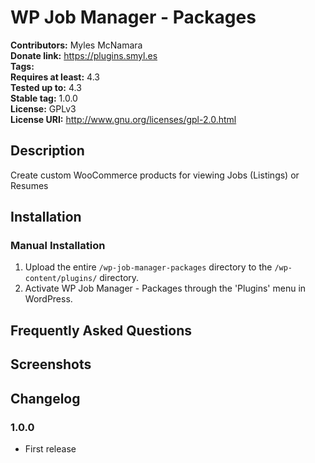 # WP Job Manager - Packages #
**Contributors:**      Myles McNamara  
**Donate link:**       https://plugins.smyl.es  
**Tags:**  
**Requires at least:** 4.3  
**Tested up to:**      4.3  
**Stable tag:**        1.0.0  
**License:**           GPLv3  
**License URI:**       http://www.gnu.org/licenses/gpl-2.0.html  

## Description ##

Create custom WooCommerce products for viewing Jobs (Listings) or Resumes

## Installation ##

### Manual Installation ###

1. Upload the entire `/wp-job-manager-packages` directory to the `/wp-content/plugins/` directory.
2. Activate WP Job Manager - Packages through the 'Plugins' menu in WordPress.

## Frequently Asked Questions ##


## Screenshots ##


## Changelog ##

### 1.0.0 ###
* First release
